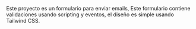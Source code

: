 Este proyecto es un formulario para enviar emails, Este formulario contiene validaciones usando scripting y eventos, el diseño es simple usando Tailwind CSS.
